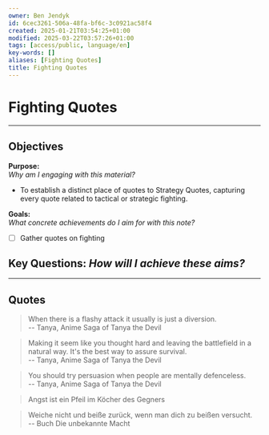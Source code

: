 ```yaml
---
owner: Ben Jendyk
id: 6cec3261-506a-48fa-bf6c-3c0921ac58f4
created: 2025-01-21T03:54:25+01:00
modified: 2025-03-22T03:57:26+01:00
tags: [access/public, language/en]
key-words: []
aliases: [Fighting Quotes]
title: Fighting Quotes
---
```


# Fighting Quotes

---

## Objectives

**Purpose:**  
*Why am I engaging with this material?*
- To establish a distinct place of quotes to Strategy Quotes, capturing every quote related to tactical or strategic fighting.

**Goals:**  
*What concrete achievements do I aim for with this note?*
- [ ] Gather quotes on fighting

**Key Questions:**
*How will I achieve these aims?*
-

---

## Quotes

> When there is a flashy attack it usually is just a diversion.  
-- Tanya, Anime Saga of Tanya the Devil

> Making it seem like you thought hard and leaving the battlefield in a natural way. It's the best way to assure survival.  
-- Tanya, Anime Saga of Tanya the Devil

> You should try persuasion when people are mentally defenceless.  
-- Tanya, Anime Saga of Tanya the Devil

> Angst ist ein Pfeil im Köcher des Gegners

> Weiche nicht und beiße zurück, wenn man dich zu beißen versucht.  
-- Buch Die unbekannte Macht
